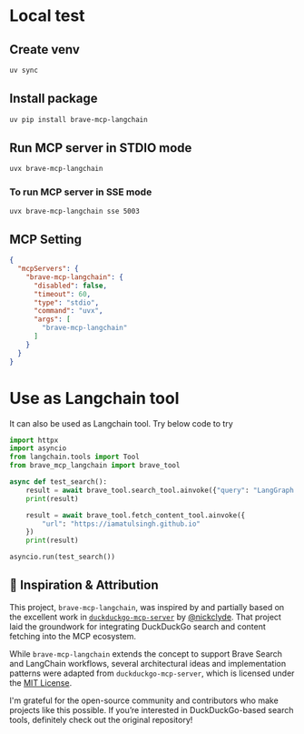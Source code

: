 # Local test

## Create venv
```bash
uv sync
```

## Install package

```bash
uv pip install brave-mcp-langchain
```

## Run MCP server in STDIO mode

```bash
uvx brave-mcp-langchain
```

### To run MCP server in SSE mode
```bash
uvx brave-mcp-langchain sse 5003
```

## MCP Setting

```json
{
  "mcpServers": {
    "brave-mcp-langchain": {
      "disabled": false,
      "timeout": 60,
      "type": "stdio",
      "command": "uvx",
      "args": [
        "brave-mcp-langchain"
      ]
    }
  }
}
```

# Use as Langchain tool

It can also be used as Langchain tool. Try below code to try

```python
import httpx
import asyncio
from langchain.tools import Tool
from brave_mcp_langchain import brave_tool

async def test_search():
    result = await brave_tool.search_tool.ainvoke({"query": "LangGraph overview", "max_results": 10})
    print(result)

    result = await brave_tool.fetch_content_tool.ainvoke({
        "url": "https://iamatulsingh.github.io"
    })
    print(result)

asyncio.run(test_search())
```

## 🧠 Inspiration & Attribution

This project, `brave-mcp-langchain`, was inspired by and partially based on the excellent work in [`duckduckgo-mcp-server`](https://github.com/nickclyde/duckduckgo-mcp-server) by [@nickclyde](https://github.com/nickclyde). That project laid the groundwork for integrating DuckDuckGo search and content fetching into the MCP ecosystem.

While `brave-mcp-langchain` extends the concept to support Brave Search and LangChain workflows, several architectural ideas and implementation patterns were adapted from `duckduckgo-mcp-server`, which is licensed under the [MIT License](https://github.com/nickclyde/duckduckgo-mcp-server/blob/main/LICENSE).

I'm grateful for the open-source community and contributors who make projects like this possible. If you’re interested in DuckDuckGo-based search tools, definitely check out the original repository!
